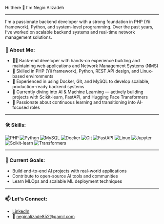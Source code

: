 
 Hi there 👋 I'm Negin Alizadeh

---
I'm a passionate backend developer with a strong foundation in PHP (Yii framework), Python, and system-level programming. Over the past years, I’ve worked on scalable backend systems and real-time network management solutions.

### 🧠 About Me:

- 👨‍💻 Back-end developer with hands-on experience building and maintaining web applications and Network Management Systems (NMS)
- 🔧 Skilled in PHP (Yii framework), Python, REST API design, and Linux-based environments
- 🐳 Experienced in using Docker, Git, and MySQL to develop scalable, production-ready backend systems
- 🤖 Currently diving into AI & Machine Learning — actively building projects with Scikit-learn, FastAPI, and Hugging Face Transformers
- 🚀 Passionate about continuous learning and transitioning into AI-focused roles

---

### 🛠 Skills:

![PHP](https://img.shields.io/badge/PHP-777BB4?style=for-the-badge&logo=php&logoColor=white)
![Python](https://img.shields.io/badge/Python-FFD43B?style=for-the-badge&logo=python&logoColor=blue)
![MySQL](https://img.shields.io/badge/MySQL-005C84?style=for-the-badge&logo=mysql&logoColor=white)
![Docker](https://img.shields.io/badge/Docker-2496ED?style=for-the-badge&logo=docker&logoColor=white)
![Git](https://img.shields.io/badge/Git-F05032?style=for-the-badge&logo=git&logoColor=white)
![FastAPI](https://img.shields.io/badge/FastAPI-009688?style=for-the-badge&logo=fastapi&logoColor=white)
![Linux](https://img.shields.io/badge/Linux-FCC624?style=for-the-badge&logo=linux&logoColor=black)
![Jupyter](https://img.shields.io/badge/Jupyter-F37626?style=for-the-badge&logo=jupyter&logoColor=white)
![Scikit-learn](https://img.shields.io/badge/Scikit--learn-F7931E?style=for-the-badge&logo=scikitlearn&logoColor=white)
![Transformers](https://img.shields.io/badge/Transformers-ffcc00?style=for-the-badge&logo=huggingface&logoColor=black)

---

### 📘 Current Goals:
- Build end-to-end AI projects with real-world applications
- Contribute to open-source AI tools and communities
- Learn MLOps and scalable ML deployment techniques

---

### 📫 Let's Connect:
- [LinkedIn](https://www.linkedin.com/in/negin-alizadeh/)
- 📧 neginalizade852@gamil.com
<!--
**Neallaz/Neallaz** is a ✨ _special_ ✨ repository because its `README.md` (this file) appears on your GitHub profile.

Here are some ideas to get you started:

- 🔭 I’m currently working on ...
- 🌱 I’m currently learning ...
- 👯 I’m looking to collaborate on ...
- 🤔 I’m looking for help with ...
- 💬 Ask me about ...
- 📫 How to reach me: ...
- 😄 Pronouns: ...
- ⚡ Fun fact: ...
-->
